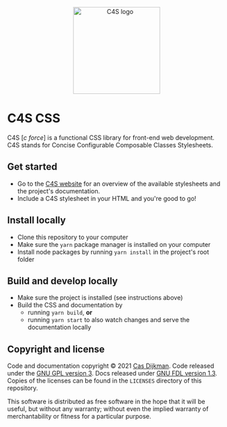 <!--
SPDX-FileCopyrightText: 2021 Cas Dijkman

SPDX-License-Identifier: GFDL-1.3-only
-->

<p align="center">
	<a href="https://c4s.cdijkman.nl/">
		<img src="https://c4s.cdijkman.nl/logo.svg" alt="C4S logo" width="200">
	</a>
</p>

# C4S CSS

C4S [*c force*] is a functional CSS library for front-end web development. C4S stands for Concise Configurable Composable Classes Stylesheets.

## Get started

- Go to the [C4S website](https://c4s.website) for an overview of the available stylesheets and the project's documentation.
- Include a C4S stylesheet in your HTML and you're good to go!

## Install locally

- Clone this repository to your computer
- Make sure the `yarn` package manager is installed on your computer
- Install node packages by running `yarn install` in the project's root folder

## Build and develop locally

- Make sure the project is installed (see instructions above)
- Build the CSS and documentation by
  - running `yarn build`, **or**
  - running `yarn start` to also watch changes and serve the documentation locally

## Copyright and license

Code and documentation copyright © 2021 [Cas Dijkman](https://dijkman.xyz).
Code released under the [GNU GPL version 3](https://www.gnu.org/licenses/gpl-3.0.en.html).
Docs released under [GNU FDL version 1.3](https://www.gnu.org/licenses/fdl-1.3.html).
Copies of the licenses can be found in the `LICENSES` directory of this repository.

This software is distributed as free software in the hope that it will be useful, but without any warranty;
without even the implied warranty of merchantability or fitness for a particular purpose.
